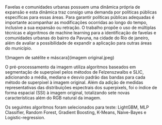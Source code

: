 Favelas e comunidades urbanas possuem uma dinâmica própria de expansão e esta dinâmica traz consigo uma demanda por políticas públicas específicas para essas áreas. Para garantir políticas públicas adequadas é importante acompanhar as modificações ocorridas ao longo do tempo, 
inclusive a sua expansão ou retração. O trabalho propõe o uso de múltiplas técnicas e algoritmos de machine learning para a identificação de favelas e comunidades urbanas do bairro da Pavuna, na cidade do Rio de janeiro, além de avaliar a possibilidade de expandir a aplicação para outras áreas do município.

![Imagem de satélite e máscara](imagem original.jpeg)


O pré-processamento da imagem utiliza algoritmos baseados em segmentação de superpixel pelos métodos de Felzenszwalbs e SLIC, adicionando a média, mediana e desvio padrão das bandas para cada método de superpixel à imagem original. Além da adição de medidas representativas das distribuições espectrais dos superpixels, 
foi o índice de forma espacial (SSI) à imagem original, totalizando sete novas características além do RGB natural da imagem.

Os seguintes algoritmos foram selecionados para teste: LightGBM, MLP Classifier, Random Forest, Gradient Boosting, K-Means, Naive-Bayes e Logistic-regression.

